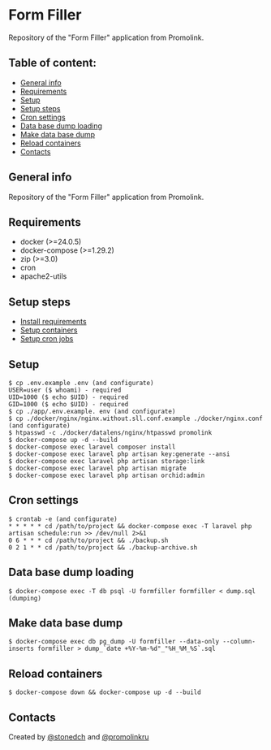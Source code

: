 # Form Filler

Repository of the "Form Filler" application from Promolink.

## Table of content:

- [General info](#general-info)
- [Requirements](#requirements)
- [Setup](#setup)
- [Setup steps](#setup-steps)
- [Cron settings](#cron-settings)
- [Data base dump loading](#db-dump-loading)
- [Make data base dump](#make-db-dump)
- [Reload containers](#reload-containers)
- [Contacts](#contacts)

## General info

Repository of the "Form Filler" application from Promolink.

## Requirements

- docker (>=24.0.5)
- docker-compose (>=1.29.2)
- zip (>=3.0)
- cron
- apache2-utils

## Setup steps

- [Install requirements](#requirements)
- [Setup containers](#setup)
- [Setup cron jobs](#cron-settings)

## Setup

```console
$ cp .env.example .env (and configurate)
USER=user ($ whoami) - required
UID=1000 ($ echo $UID) - required
GID=1000 ($ echo $UID) - required
$ cp ./app/.env.example. env (and configurate)
$ cp ./docker/nginx/nginx.without.sll.conf.example ./docker/nginx.conf (and configurate)
$ htpasswd -c ./docker/datalens/nginx/htpasswd promolink
$ docker-compose up -d --build
$ docker-compose exec laravel composer install
$ docker-compose exec laravel php artisan key:generate --ansi
$ docker-compose exec laravel php artisan storage:link
$ docker-compose exec laravel php artisan migrate
$ docker-compose exec laravel php artisan orchid:admin
```

## Cron settings

```console
$ crontab -e (and configurate)
* * * * * cd /path/to/project && docker-compose exec -T laravel php artisan schedule:run >> /dev/null 2>&1
0 6 * * * cd /path/to/project && ./backup.sh
0 2 1 * * cd /path/to/project && ./backup-archive.sh
```

## Data base dump loading

```console
$ docker-compose exec -T db psql -U formfiller formfiller < dump.sql (dumping)
```

## Make data base dump

```console
$ docker-compose exec db pg_dump -U formfiller --data-only --column-inserts formfiller > dump_`date +%Y-%m-%d"_"%H_%M_%S`.sql
```

## Reload containers

```console
$ docker-compose down && docker-compose up -d --build
```

## Contacts

Created by [@stonedch](https://github.com/stonedch) and [@promolinkru](https://github.com/promolinkru)
